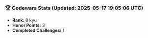 ### 🏆 Codewars Stats (Updated: 2025-05-17 19:05:06 UTC)

- **Rank:** 8 kyu
- **Honor Points:** 3
- **Completed Challenges:** 1
